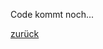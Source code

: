 <link rel="stylesheet" href="https://hi2272.github.io/StyleMD.css">

Code kommt noch...

[zurück](../index.html)